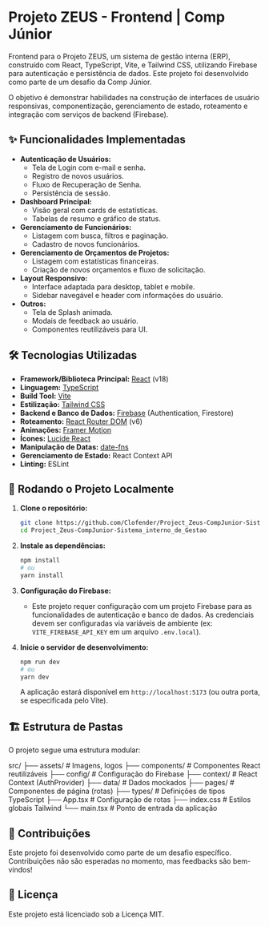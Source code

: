 # Projeto ZEUS - Frontend | Comp Júnior

Frontend para o Projeto ZEUS, um sistema de gestão interna (ERP), construído com React, TypeScript, Vite, e Tailwind CSS, utilizando Firebase para autenticação e persistência de dados. Este projeto foi desenvolvido como parte de um desafio da Comp Júnior.

O objetivo é demonstrar habilidades na construção de interfaces de usuário responsivas, componentização, gerenciamento de estado, roteamento e integração com serviços de backend (Firebase).

## ✨ Funcionalidades Implementadas

*   **Autenticação de Usuários:**
    *   Tela de Login com e-mail e senha.
    *   Registro de novos usuários.
    *   Fluxo de Recuperação de Senha.
    *   Persistência de sessão.
*   **Dashboard Principal:**
    *   Visão geral com cards de estatísticas.
    *   Tabelas de resumo e gráfico de status.
*   **Gerenciamento de Funcionários:**
    *   Listagem com busca, filtros e paginação.
    *   Cadastro de novos funcionários.
*   **Gerenciamento de Orçamentos de Projetos:**
    *   Listagem com estatísticas financeiras.
    *   Criação de novos orçamentos e fluxo de solicitação.
*   **Layout Responsivo:**
    *   Interface adaptada para desktop, tablet e mobile.
    *   Sidebar navegável e header com informações do usuário.
*   **Outros:**
    *   Tela de Splash animada.
    *   Modais de feedback ao usuário.
    *   Componentes reutilizáveis para UI.

## 🛠️ Tecnologias Utilizadas

*   **Framework/Biblioteca Principal:** [React](https://reactjs.org/) (v18)
*   **Linguagem:** [TypeScript](https://www.typescriptlang.org/)
*   **Build Tool:** [Vite](https://vitejs.dev/)
*   **Estilização:** [Tailwind CSS](https://tailwindcss.com/)
*   **Backend e Banco de Dados:** [Firebase](https://firebase.google.com/) (Authentication, Firestore)
*   **Roteamento:** [React Router DOM](https://reactrouter.com/) (v6)
*   **Animações:** [Framer Motion](https://www.framer.com/motion/)
*   **Ícones:** [Lucide React](https://lucide.dev/)
*   **Manipulação de Datas:** [date-fns](https://date-fns.org/)
*   **Gerenciamento de Estado:** React Context API
*   **Linting:** ESLint

## 🚀 Rodando o Projeto Localmente

1.  **Clone o repositório:**
    ```bash
    git clone https://github.com/Clofender/Project_Zeus-CompJunior-Sistema_interno_de_Gestao.git
    cd Project_Zeus-CompJunior-Sistema_interno_de_Gestao
    ```

2.  **Instale as dependências:**
    ```bash
    npm install
    # ou
    yarn install
    ```

3.  **Configuração do Firebase:**
    *   Este projeto requer configuração com um projeto Firebase para as funcionalidades de autenticação e banco de dados. As credenciais devem ser configuradas via variáveis de ambiente (ex: `VITE_FIREBASE_API_KEY` em um arquivo `.env.local`).

4.  **Inicie o servidor de desenvolvimento:**
    ```bash
    npm run dev
    # ou
    yarn dev
    ```
    A aplicação estará disponível em `http://localhost:5173` (ou outra porta, se especificada pelo Vite).

## 🏗️ Estrutura de Pastas

O projeto segue uma estrutura modular:


src/
├── assets/ # Imagens, logos
├── components/ # Componentes React reutilizáveis
├── config/ # Configuração do Firebase
├── context/ # React Context (AuthProvider)
├── data/ # Dados mockados
├── pages/ # Componentes de página (rotas)
├── types/ # Definições de tipos TypeScript
├── App.tsx # Configuração de rotas
├── index.css # Estilos globais Tailwind
└── main.tsx # Ponto de entrada da aplicação

## 🤝 Contribuições

Este projeto foi desenvolvido como parte de um desafio específico. Contribuições não são esperadas no momento, mas feedbacks são bem-vindos!

## 📜 Licença

Este projeto está licenciado sob a Licença MIT.